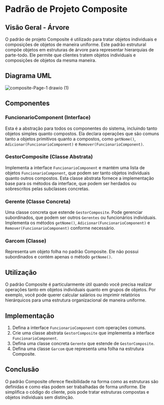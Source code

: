 # Padrão de Projeto Composite

## Visão Geral - Árvore

O padrão de projeto Composite é utilizado para tratar objetos individuais e composições de objetos de maneira uniforme. Este padrão estrutural compõe objetos em estruturas de árvore para representar hierarquias de parte-todo. Ele permite que clientes tratem objetos individuais e composições de objetos da mesma maneira.

## Diagrama UML

![composite-Page-1 drawio (1)](https://github.com/WallaceHS20/Bertoti/assets/101594950/b7b9345c-2d43-4509-9a08-24e5d00bda77)

## Componentes

### FuncionarioComponent (Interface)

Esta é a abstração para todos os componentes do sistema, incluindo tanto objetos simples quanto compostos. Ela declara operações que são comuns tanto a objetos primitivos quanto a compostos, como `getNome()`, `Adicionar(FuncionarioComponent)` e `Remover(FuncionarioComponent)`.

### GestorComposite (Classe Abstrata)

Implementa a interface `FuncionarioComponent` e mantém uma lista de objetos `FuncionarioComponent`, que podem ser tanto objetos individuais quanto outros compostos. Esta classe abstrata fornece a implementação base para os métodos da interface, que podem ser herdados ou sobrescritos pelas subclasses concretas.

### Gerente (Classe Concreta)

Uma classe concreta que estende `GestorComposite`. Pode gerenciar subordinados, que podem ser outros `Gerentes` ou funcionários individuais. Implementa os métodos `getNome()`, `Adicionar(FuncionarioComponent)` e `Remover(FuncionarioComponent)` conforme necessário.

### Garcom (Classe)

Representa um objeto folha no padrão Composite. Ele não possui subordinados e contém apenas o método `getNome()`.

## Utilização

O padrão Composite é particularmente útil quando você precisa realizar operações tanto em objetos individuais quanto em grupos de objetos. Por exemplo, você pode querer calcular salários ou imprimir relatórios hierárquicos para uma estrutura organizacional de maneira uniforme.

## Implementação

1. Defina a interface `FuncionarioComponent` com operações comuns.
2. Crie uma classe abstrata `GestorComposite` que implementa a interface `FuncionarioComponent`.
3. Defina uma classe concreta `Gerente` que estende de `GestorComposite`.
4. Defina uma classe `Garcom` que representa uma folha na estrutura Composite.

## Conclusão

O padrão Composite oferece flexibilidade na forma como as estruturas são definidas e como elas podem ser trabalhadas de forma uniforme. Ele simplifica o código do cliente, pois pode tratar estruturas compostas e objetos individuais sem distinção.

